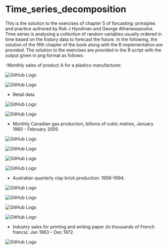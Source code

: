 # Time_series_decomposition

This is the solution to the exercises of chapter 5 of forcasting: prinsiples and practice authored by Rob J Hyndman and George Athanasopoulos. Time series is analysing a collection of random variables usually ordered in time based on the history data to forecast the future. In the following, the solution of the fifth chapter of the book along with the R implementation are provided. The solution to the exercises are provided in the R script with the output given in png format as follows:


-Monthly sales of product A for a plastics manufacturer.

![GitHub Logo](/decompose_plastic.png)

![GitHub Logo](/seasonallyAdj.png)

- Retail data

![GitHub Logo](/X11_decomp_retail.png)

![GitHub Logo](/seasonallyAdjretail.png)

- Monthly Canadian gas production, billions of cubic metres, January 1960 - February 2005

![GitHub Logo](/cangas.png)

![GitHub Logo](/subseries_cangas.png)

![GitHub Logo](/seasonal_cangas.png)

![GitHub Logo](/stl_decomp_cangas.png)

- Australian quarterly clay brick production: 1956–1994.

![GitHub Logo](/seasonallyAdj_bricks.png)

![GitHub Logo](/brciks_stl_decomp..png)

![GitHub Logo](/stlf_frecast_bricks.png)

![GitHub Logo](/residual_stfl_decomp_bricks.png)

- Industry sales for printing and writing paper (in thousands of French francs): Jan 1963 – Dec 1972.

![GitHub Logo](/stfl_writing.png)

